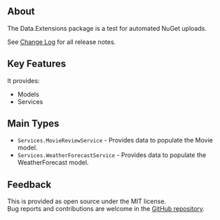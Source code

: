 ## About
The Data.Extensions package is a test for automated NuGet uploads.

See [Change Log](https://github.com/kevindheath/samples/tree/main/src/ClassLibrary/README.md) for all release notes.

## Key Features
It provides:
- Models
- Services

## Main Types
- `Services.MovieReviewService` - Provides data to populate the Movie model.
- `Services.WeatherForecastService` - Provides data to populate the WeatherForecast model.

## Feedback
This is provided as open source under the MIT license.\
Bug reports and contributions are welcome in the [GitHub repository](https://github.com/kevindheath/samples/issues).